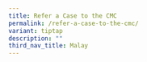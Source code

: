 ```yaml
---
title: Refer a Case to the CMC
permalink: /refer-a-case-to-the-cmc/
variant: tiptap
description: ""
third_nav_title: Malay
---
```


